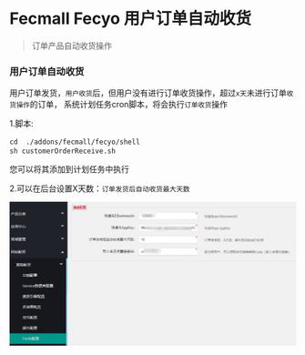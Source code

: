 Fecmall Fecyo 用户订单自动收货
=============

> 订单产品自动收货操作

### 用户订单自动收货


用户订单发货，`用户收货`后，但用户没有进行订单收货操作，超过`x天`未进行订单`收货操作`的订单，
系统计划任务cron脚本，将会执行`订单收货`操作

1.脚本:

```
cd  ./addons/fecmall/fecyo/shell
sh customerOrderReceive.sh

```


您可以将其添加到计划任务中执行

2.可以在后台设置X天数：`订单发货后自动收货最大天数`


![](images/ww12.png)










